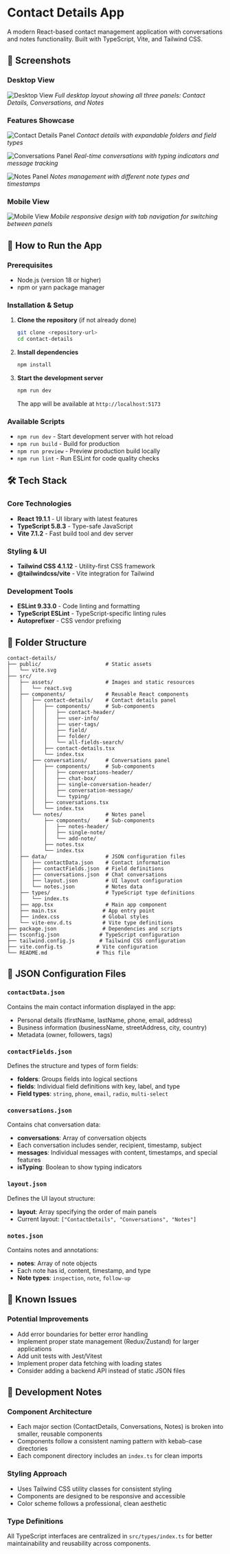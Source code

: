 # Contact Details App

A modern React-based contact management application with conversations and notes functionality. Built with TypeScript, Vite, and Tailwind CSS.

## 📸 Screenshots

### Desktop View

![Desktop View](./screenshots/desktop-view.png)
_Full desktop layout showing all three panels: Contact Details, Conversations, and Notes_

### Features Showcase

![Contact Details Panel](./screenshots/contact-details-panel.png)
_Contact details with expandable folders and field types_

![Conversations Panel](./screenshots/conversations-panel.png)
_Real-time conversations with typing indicators and message tracking_

![Notes Panel](./screenshots/notes-panel.png)
_Notes management with different note types and timestamps_

### Mobile View

![Mobile View](./screenshots/mobile-view.png)
_Mobile responsive design with tab navigation for switching between panels_

## 🚀 How to Run the App

### Prerequisites

- Node.js (version 18 or higher)
- npm or yarn package manager

### Installation & Setup

1. **Clone the repository** (if not already done)

   ```bash
   git clone <repository-url>
   cd contact-details
   ```

2. **Install dependencies**

   ```bash
   npm install
   ```

3. **Start the development server**
   ```bash
   npm run dev
   ```
   The app will be available at `http://localhost:5173`

### Available Scripts

- `npm run dev` - Start development server with hot reload
- `npm run build` - Build for production
- `npm run preview` - Preview production build locally
- `npm run lint` - Run ESLint for code quality checks

## 🛠️ Tech Stack

### Core Technologies

- **React 19.1.1** - UI library with latest features
- **TypeScript 5.8.3** - Type-safe JavaScript
- **Vite 7.1.2** - Fast build tool and dev server

### Styling & UI

- **Tailwind CSS 4.1.12** - Utility-first CSS framework
- **@tailwindcss/vite** - Vite integration for Tailwind

### Development Tools

- **ESLint 9.33.0** - Code linting and formatting
- **TypeScript ESLint** - TypeScript-specific linting rules
- **Autoprefixer** - CSS vendor prefixing

## 📁 Folder Structure

```
contact-details/
├── public/                     # Static assets
│   └── vite.svg
├── src/
│   ├── assets/                 # Images and static resources
│   │   └── react.svg
│   ├── components/             # Reusable React components
│   │   ├── contact-details/    # Contact details panel
│   │   │   ├── components/     # Sub-components
│   │   │   │   ├── contact-header/
│   │   │   │   ├── user-info/
│   │   │   │   ├── user-tags/
│   │   │   │   ├── field/
│   │   │   │   ├── folder/
│   │   │   │   └── all-fields-search/
│   │   │   ├── contact-details.tsx
│   │   │   └── index.tsx
│   │   ├── conversations/      # Conversations panel
│   │   │   ├── components/     # Sub-components
│   │   │   │   ├── conversations-header/
│   │   │   │   ├── chat-box/
│   │   │   │   ├── single-conversation-header/
│   │   │   │   ├── conversation-message/
│   │   │   │   └── typing/
│   │   │   ├── conversations.tsx
│   │   │   └── index.tsx
│   │   └── notes/              # Notes panel
│   │       ├── components/     # Sub-components
│   │       │   ├── notes-header/
│   │       │   ├── single-note/
│   │       │   └── add-note/
│   │       ├── notes.tsx
│   │       └── index.tsx
│   ├── data/                   # JSON configuration files
│   │   ├── contactData.json    # Contact information
│   │   ├── contactFields.json  # Field definitions
│   │   ├── conversations.json  # Chat conversations
│   │   ├── layout.json         # UI layout configuration
│   │   └── notes.json          # Notes data
│   ├── types/                  # TypeScript type definitions
│   │   └── index.ts
│   ├── app.tsx                 # Main app component
│   ├── main.tsx               # App entry point
│   ├── index.css              # Global styles
│   └── vite-env.d.ts          # Vite type definitions
├── package.json               # Dependencies and scripts
├── tsconfig.json             # TypeScript configuration
├── tailwind.config.js        # Tailwind CSS configuration
├── vite.config.ts           # Vite configuration
└── README.md                # This file
```

## 📄 JSON Configuration Files

### `contactData.json`

Contains the main contact information displayed in the app:

- Personal details (firstName, lastName, phone, email, address)
- Business information (businessName, streetAddress, city, country)
- Metadata (owner, followers, tags)

### `contactFields.json`

Defines the structure and types of form fields:

- **folders**: Groups fields into logical sections
- **fields**: Individual field definitions with key, label, and type
- **Field types**: `string`, `phone`, `email`, `radio`, `multi-select`

### `conversations.json`

Contains chat conversation data:

- **conversations**: Array of conversation objects
- Each conversation includes sender, recipient, timestamp, subject
- **messages**: Individual messages with content, timestamps, and special features
- **isTyping**: Boolean to show typing indicators

### `layout.json`

Defines the UI layout structure:

- **layout**: Array specifying the order of main panels
- Current layout: `["ContactDetails", "Conversations", "Notes"]`

### `notes.json`

Contains notes and annotations:

- **notes**: Array of note objects
- Each note has id, content, timestamp, and type
- **Note types**: `inspection`, `note`, `follow-up`

## 🐛 Known Issues

### Potential Improvements

- Add error boundaries for better error handling
- Implement proper state management (Redux/Zustand) for larger applications
- Add unit tests with Jest/Vitest
- Implement proper data fetching with loading states
- Consider adding a backend API instead of static JSON files

## 🔧 Development Notes

### Component Architecture

- Each major section (ContactDetails, Conversations, Notes) is broken into smaller, reusable components
- Components follow a consistent naming pattern with kebab-case directories
- Each component directory includes an `index.ts` for clean imports

### Styling Approach

- Uses Tailwind CSS utility classes for consistent styling
- Components are designed to be responsive and accessible
- Color scheme follows a professional, clean aesthetic

### Type Definitions

All TypeScript interfaces are centralized in `src/types/index.ts` for better maintainability and reusability across components.
